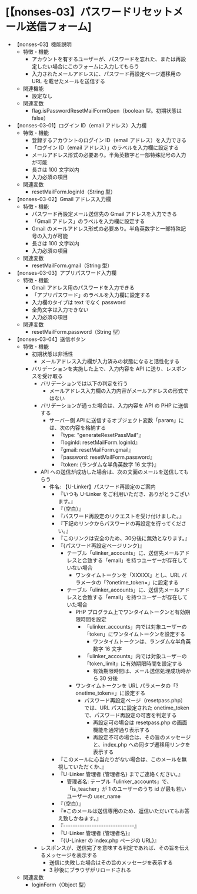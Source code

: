# [【nonses-03】パスワードリセットメール送信フォーム]

- 【nonses-03】機能説明
  - 特徴・機能
    - アカウントを有するユーザーが、パスワードを忘れた、または再設定したい場合にこのフォームに入力してもらう
    - 入力されたメールアドレスに、パスワード再設定ページ遷移用の URL を載せたメールを送信する
  - 関連機能
    - 設定なし
  - 関連変数
    - flag.isPasswordResetMailFormOpen（boolean 型。初期状態は false）
- 【nonses-03-01】ログイン ID（email アドレス）入力欄
  - 特徴・機能
    - 登録するアカウントのログイン ID（email アドレス）を入力できる
    - 「ログイン ID（email アドレス）」のラベルを入力欄に設定する
    - メールアドレス形式の必要あり。半角英数字と一部特殊記号の入力が可能
    - 長さは 100 文字以内
    - 入力必須の項目
  - 関連変数
    - resetMailForm.loginId（String 型）
- 【nonses-03-02】Gmail アドレス入力欄
  - 特徴・機能
    - パスワード再設定メール送信先の Gmail アドレスを入力できる
    - 「Gmail アドレス」のラベルを入力欄に設定する
    - Gmail のメールアドレス形式の必要あり。半角英数字と一部特殊記号の入力が可能
    - 長さは 100 文字以内
    - 入力必須の項目
  - 関連変数
    - resetMailForm.gmail（String 型）
- 【nonses-03-03】アプリパスワード入力欄
  - 特徴・機能
    - Gmail アドレス用のパスワードを入力できる
    - 「アプリパスワード」のラベルを入力欄に設定する
    - 入力欄のタイプは text でなく password
    - 全角文字は入力できない
    - 入力必須の項目
  - 関連変数
    - resetMailForm.password（String 型）
- 【nonses-03-04】送信ボタン
  - 特徴・機能
    - 初期状態は非活性
      - メールアドレス入力欄が入力済みの状態になると活性化する
    - バリデーションを実施した上で、入力内容を API に送り、レスポンスを受け取る
      - バリデーションでは以下の判定を行う
        - メールアドレス入力欄の入力内容がメールアドレスの形式ではない
      - バリデーションが通った場合は、入力内容を API の PHP に送信する
        - サーバー側 API に送信するオブジェクト変数「param」には、次の内容を格納する
          - 『type: "generateResetPassMail"』
          - 『loginId: resetMailForm.loginId』
          - 『gmail: resetMailForm.gmail』
          - 『password: resetMailForm.password』
          - 『token: {ランダムな半角英数字 16 文字}』
      - API への送信が成功した場合は、次の文面のメールを送信してもらう
        - 件名: 【U-Linker】パスワード再設定のご案内
          - 『いつも U-Linker をご利用いただき、ありがとうございます。』
          - 『（空白）』
          - 『パスワード再設定のリクエストを受け付けました。』
          - 『下記のリンクからパスワードの再設定を行ってください。』
          - 『このリンクは安全のため、30分後に無効となります。』
          - 『{パスワード再設定ページリンク}』
            - テーブル「ulinker_accounts」に、送信先メールアドレスと合致する「email」を持つユーザーが存在していない場合
              - ワンタイムトークンを「XXXXX」とし、URL パラメータの「?onetime_token=」に設定する
            - テーブル「ulinker_accounts」に、送信先メールアドレスと合致する「email」を持つユーザーが存在していた場合
              - PHP プログラム上でワンタイムトークンと有効期限時間を設定
                - 「ulinker_accounts」内では対象ユーザーの「token」にワンタイムトークンを設定する
                  - ワンタイムトークンは、ランダムな半角英数字 16 文字
                - 「ulinker_accounts」内では対象ユーザーの「token_limit」に有効期限時間を設定する
                  - 有効期限時間は、メール送信処理成功時から 30 分後
              - ワンタイムトークンを URL パラメータの「?onetime_token=」に設定する
                - パスワード再設定ページ（resetpass.php）では、URL パスに設定された onetime_token で、パスワード再設定の可否を判定する
                  - 再設定可の場合は resetpass.php の画面機能を通常通り表示する
                  - 再設定不可の場合は、その旨のメッセージと、index.php への同タブ遷移用リンクを表示する
          - 『このメールに心当たりがない場合は、このメールを無視していただくか、』
          - 『U-Linker 管理者 {管理者名} までご連絡ください。』
            - 管理者名: テーブル「ulinker_accounts」で、「is_teacher」が 1 のユーザーのうち id が最も若いユーザーの user_name
          - 『（空白）』
          - 『※このメールは送信専用のため、返信いただいてもお答え致しかねます。』
          - 『------------------------------』
          - 『U-Linker 管理者 {管理者名}』
          - 『{U-Linker の index.php ページの URL}』
      - レスポンスが、送信完了を意味する判定であれば、その旨を伝えるメッセージを表示する
        - 送信に失敗した場合はその旨のメッセージを表示する
        - 3 秒後にブラウザがリロードされる
  - 関連変数
    - loginForm（Object 型）
